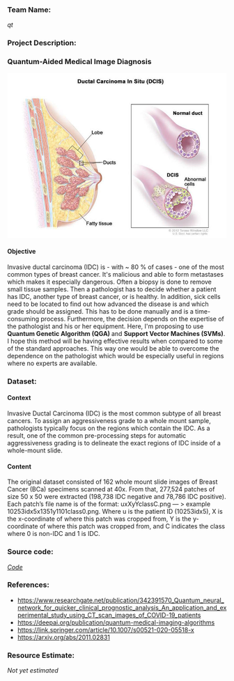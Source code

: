 ### Team Name: 

*qt*

### Project Description: 

<h3> Quantum-Aided Medical Image Diagnosis </h3>

<p align="center" width="400">
  <img src="https://github.com/shadab-entrepreneur/QuantumComputing/blob/main/QHack-2021/images/IDC.png?raw=true"  />
</p>



#### Objective
Invasive ductal carcinoma (IDC) is - with ~ 80 % of cases - one of the most common types of breast cancer. It's malicious and able to form metastases which makes it especially dangerous. Often a biopsy is done to remove small tissue samples. Then a pathologist has to decide whether a patient has IDC, another type of breast cancer, or is healthy. In addition, sick cells need to be located to find out how advanced the disease is and which grade should be assigned. This has to be done manually and is a time-consuming process. Furthermore, the decision depends on the expertise of the pathologist and his or her equipment. Here, I'm proposing to use <b> Quantum Genetic Algorithm (QGA) </b> and <b> Support Vector Machines (SVMs)</b>. I hope this method will be having effective results when compared to some of the standard approaches. This way one would be able to overcome the dependence on the pathologist which would be especially useful in regions where no experts are available.


### Dataset:

#### Context
Invasive Ductal Carcinoma (IDC) is the most common subtype of all breast cancers. To assign an aggressiveness grade to a whole mount sample, pathologists typically focus on the regions which contain the IDC. As a result, one of the common pre-processing steps for automatic aggressiveness grading is to delineate the exact regions of IDC inside of a whole-mount slide.

#### Content
The original dataset consisted of 162 whole mount slide images of Breast Cancer (BCa) specimens scanned at 40x. From that, 277,524 patches of size 50 x 50 were extracted (198,738 IDC negative and 78,786 IDC positive). Each patch’s file name is of the format: uxXyYclassC.png — > example 10253idx5x1351y1101class0.png. Where u is the patient ID (10253idx5), X is the x-coordinate of where this patch was cropped from, Y is the y-coordinate of where this patch was cropped from, and C indicates the class where 0 is non-IDC and 1 is IDC.


### Source code: 

*[Code](https://github.com/shadab-entrepreneur/QuantumComputing/edit/main/QHack-2021/Open%20Hack/)*


### References:
- https://www.researchgate.net/publication/342391570_Quantum_neural_network_for_quicker_clinical_prognostic_analysis_An_application_and_experimental_study_using_CT_scan_images_of_COVID-19_patients
- https://deepai.org/publication/quantum-medical-imaging-algorithms
- https://link.springer.com/article/10.1007/s00521-020-05518-x
- https://arxiv.org/abs/2011.02831


### Resource Estimate: 

*Not yet estimated*
